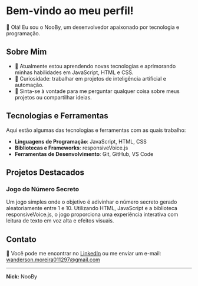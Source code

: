 # Bem-vindo ao meu perfil!

👋 Olá! Eu sou o NooBy, um desenvolvedor apaixonado por tecnologia e programação.

## Sobre Mim

- 🌱 Atualmente estou aprendendo novas tecnologias e aprimorando minhas habilidades em JavaScript, HTML e CSS.
- 🤖 Curiosidade: trabalhar em projetos de inteligência artificial e automação.
- 💬 Sinta-se à vontade para me perguntar qualquer coisa sobre meus projetos ou compartilhar ideias.

## Tecnologias e Ferramentas

Aqui estão algumas das tecnologias e ferramentas com as quais trabalho:

- **Linguagens de Programação**: JavaScript, HTML, CSS
- **Bibliotecas e Frameworks**: responsiveVoice.js
- **Ferramentas de Desenvolvimento**: Git, GitHub, VS Code

## Projetos Destacados

### Jogo do Número Secreto

Um jogo simples onde o objetivo é adivinhar o número secreto gerado aleatoriamente entre 1 e 10. Utilizando HTML, JavaScript e a biblioteca responsiveVoice.js, o jogo proporciona uma experiência interativa com leitura de texto em voz alta e efeitos visuais.

## Contato

📧 Você pode me encontrar no [LinkedIn](https://www.linkedin.com/in/seu-perfil) ou me enviar um e-mail: wanderson.moreira011297@gmail.com

---
**Nick:** NooBy

<!--
**Nooby-Oficial/Nooby-Oficial** is a ✨ _special_ ✨ repository because its `README.md` (this file) appears on your GitHub profile.

Here are some ideas to get you started:

- 🔭 I’m currently working on ...
- 🌱 I’m currently learning ...
- 👯 I’m looking to collaborate on ...
- 🤔 I’m looking for help with ...
- 💬 Ask me about ...
- 📫 How to reach me: ...
- 😄 Pronouns: ...
- ⚡ Fun fact: ...
-->
